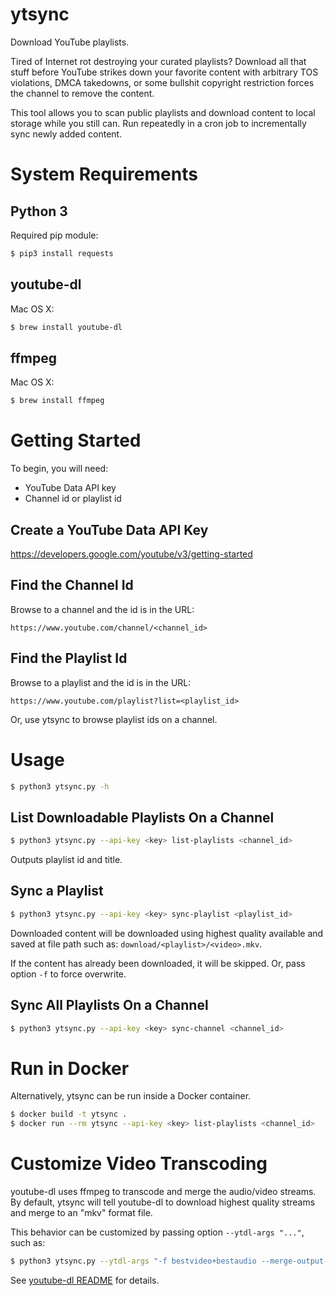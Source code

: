 # ytsync
Download YouTube playlists.

Tired of Internet rot destroying your curated playlists?  Download all that
stuff before YouTube strikes down your favorite content with arbitrary TOS
violations, DMCA takedowns, or some bullshit copyright restriction forces the
channel to remove the content.

This tool allows you to scan public playlists and download content to local
storage while you still can.  Run repeatedly in a cron job to incrementally
sync newly added content.

# System Requirements
## Python 3
Required pip module:
```sh
$ pip3 install requests
```

## youtube-dl
Mac OS X:
```sh
$ brew install youtube-dl
```

## ffmpeg
Mac OS X:
```sh
$ brew install ffmpeg
```

# Getting Started
To begin, you will need:
* YouTube Data API key
* Channel id or playlist id

## Create a YouTube Data API Key
https://developers.google.com/youtube/v3/getting-started

## Find the Channel Id
Browse to a channel and the id is in the URL:

```
https://www.youtube.com/channel/<channel_id>
```

## Find the Playlist Id
Browse to a playlist and the id is in the URL:

```
https://www.youtube.com/playlist?list=<playlist_id>
```

Or, use ytsync to browse playlist ids on a channel.

# Usage
```sh
$ python3 ytsync.py -h
```

## List Downloadable Playlists On a Channel
```sh
$ python3 ytsync.py --api-key <key> list-playlists <channel_id>
```

Outputs playlist id and title.

## Sync a Playlist
```sh
$ python3 ytsync.py --api-key <key> sync-playlist <playlist_id>
```

Downloaded content will be downloaded using highest quality available and saved
at file path such as: `download/<playlist>/<video>.mkv`.

If the content has already been downloaded, it will be skipped.  Or, pass
option `-f` to force overwrite.

## Sync All Playlists On a Channel
```sh
$ python3 ytsync.py --api-key <key> sync-channel <channel_id>
```

# Run in Docker
Alternatively, ytsync can be run inside a Docker container.

```sh
$ docker build -t ytsync .
$ docker run --rm ytsync --api-key <key> list-playlists <channel_id>
```

# Customize Video Transcoding
youtube-dl uses ffmpeg to transcode and merge the audio/video streams.  By
default, ytsync will tell youtube-dl to download highest quality streams and
merge to an "mkv" format file.

This behavior can be customized by passing option `--ytdl-args "..."`, such as:

```sh
$ python3 ytsync.py --ytdl-args "-f bestvideo+bestaudio --merge-output-format mkv" ...
```

See [youtube-dl
README](https://github.com/ytdl-org/youtube-dl/blob/master/README.md) for
details.
